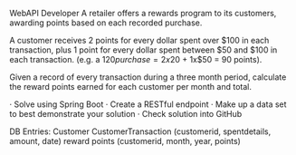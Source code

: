 WebAPI Developer
A retailer offers a rewards program to its customers, awarding points based on each recorded purchase.
 
A customer receives 2 points for every dollar spent over $100 in each transaction, plus 1 point for every dollar spent between $50 and $100 in each transaction.
(e.g. a $120 purchase = 2x$20 + 1x$50 = 90 points).
 
Given a record of every transaction during a three month period, calculate the reward points earned for each customer per month and total.
 
·       Solve using Spring Boot
·       Create a RESTful endpoint
·       Make up a data set to best demonstrate your solution
·       Check solution into GitHub

DB Entries:
Customer
CustomerTransaction (customerid, spentdetails, amount, date)
reward points (customerid, month, year, points)
